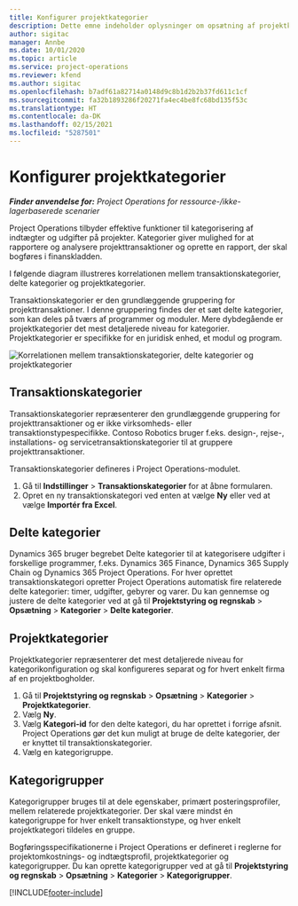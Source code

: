 ```yaml
---
title: Konfigurer projektkategorier
description: Dette emne indeholder oplysninger om opsætning af projektkategorier.
author: sigitac
manager: Annbe
ms.date: 10/01/2020
ms.topic: article
ms.service: project-operations
ms.reviewer: kfend
ms.author: sigitac
ms.openlocfilehash: b7adf61a82714a0148d9c8b1d2b2b37fd611c1cf
ms.sourcegitcommit: fa32b1893286f20271fa4ec4be8fc68bd135f53c
ms.translationtype: HT
ms.contentlocale: da-DK
ms.lasthandoff: 02/15/2021
ms.locfileid: "5287501"
---
```

# <a name="configure-project-categories"></a>Konfigurer projektkategorier

_**Finder anvendelse for:** Project Operations for ressource-/ikke-lagerbaserede scenarier_

Project Operations tilbyder effektive funktioner til kategorisering af indtægter og udgifter på projekter. Kategorier giver mulighed for at rapportere og analysere projekttransaktioner og oprette en rapport, der skal bogføres i finanskladden.

I følgende diagram illustreres korrelationen mellem transaktionskategorier, delte kategorier og projektkategorier. 

Transaktionskategorier er den grundlæggende gruppering for projekttransaktioner. I denne gruppering findes der et sæt delte kategorier, som kan deles på tværs af programmer og moduler. Mere dybdegående er projektkategorier det mest detaljerede niveau for kategorier. Projektkategorier er specifikke for en juridisk enhed, et modul og program.

![Korrelationen mellem transaktionskategorier, delte kategorier og projektkategorier](media/project-categories.png)

## <a name="transaction-categories"></a>Transaktionskategorier

Transaktionskategorier repræsenterer den grundlæggende gruppering for projekttransaktioner og er ikke virksomheds- eller transaktionstypespecifikke. Contoso Robotics bruger f.eks. design-, rejse-, installations- og servicetransaktionskategorier til at gruppere projekttransaktioner.

Transaktionskategorier defineres i Project Operations-modulet. 
1. Gå til **Indstillinger** \> **Transaktionskategorier** for at åbne formularen. 
2. Opret en ny transaktionskategori ved enten at vælge **Ny** eller ved at vælge **Importér fra Excel**.

## <a name="shared-categories"></a>Delte kategorier

Dynamics 365 bruger begrebet Delte kategorier til at kategorisere udgifter i forskellige programmer, f.eks. Dynamics 365 Finance, Dynamics 365 Supply Chain og Dynamics 365 Project Operations. For hver oprettet transaktionskategori opretter Project Operations automatisk fire relaterede delte kategorier: timer, udgifter, gebyrer og varer. Du kan gennemse og justere de delte kategorier ved at gå til **Projektstyring og regnskab** \> **Opsætning** \> **Kategorier** \> **Delte kategorier**.

## <a name="project-categories"></a>Projektkategorier

Projektkategorier repræsenterer det mest detaljerede niveau for kategorikonfiguration og skal konfigureres separat og for hvert enkelt firma af en projektbogholder.

1. Gå til **Projektstyring og regnskab** \> **Opsætning** \> **Kategorier** \> **Projektkategorier**.
2. Vælg **Ny**.
3. Vælg **Kategori-id** for den delte kategori, du har oprettet i forrige afsnit. Project Operations gør det kun muligt at bruge de delte kategorier, der er knyttet til transaktionskategorier.
4. Vælg en kategorigruppe.

## <a name="category-groups"></a>Kategorigrupper

Kategorigrupper bruges til at dele egenskaber, primært posteringsprofiler, mellem relaterede projektkategorier. Der skal være mindst én kategorigruppe for hver enkelt transaktionstype, og hver enkelt projektkategori tildeles en gruppe.

Bogføringsspecifikationerne i Project Operations er defineret i reglerne for projektomkostnings- og indtægtsprofil, projektkategorier og kategorigrupper. Du kan oprette kategorigrupper ved at gå til **Projektstyring og regnskab** \> **Opsætning** \> **Kategorier** \> **Kategorigrupper**.


[!INCLUDE[footer-include](../includes/footer-banner.md)]